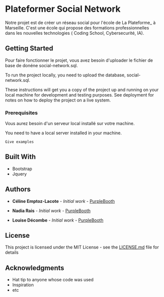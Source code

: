 # Plateformer Social Network

Notre projet est de créer un réseau social pour l'école de La Plateforme_ à Marseille. C'est une école qui propose des formations professionnelles 
dans les nouvelles technologies ( Coding School, Cybersecurité, IA).

## Getting Started

Pour faire fonctionner le projet, vous avez besoin d'uploader le fichier de base de donéne social-network.sql.

To run the project locally, you need to upload the database, social-network.sql. 

These instructions will get you a copy of the project up and running on your local machine for development and testing purposes. See deployment for notes on how to deploy the project on a live system.

### Prerequisites

Vous aurez besoin d'un serveur local installé sur votre machine. 

You need to have a local server installed in your machine.

```
Give examples
```

## Built With

* Bootstrap
* Jquery

## Authors

* **Céline Emptoz-Lacote** - *Initial work* - [PurpleBooth](https://github.com/celine-emptoz-lacote)

* **Nadia Rais** - *Initial work* - [PurpleBooth](https://github.com/nadia-rais)

* **Louise Décombe** - *Initial work* - [PurpleBooth](https://github.com/celine-emptoz-lacote)


## License

This project is licensed under the MIT License - see the [LICENSE.md](LICENSE.md) file for details

## Acknowledgments

* Hat tip to anyone whose code was used
* Inspiration
* etc
